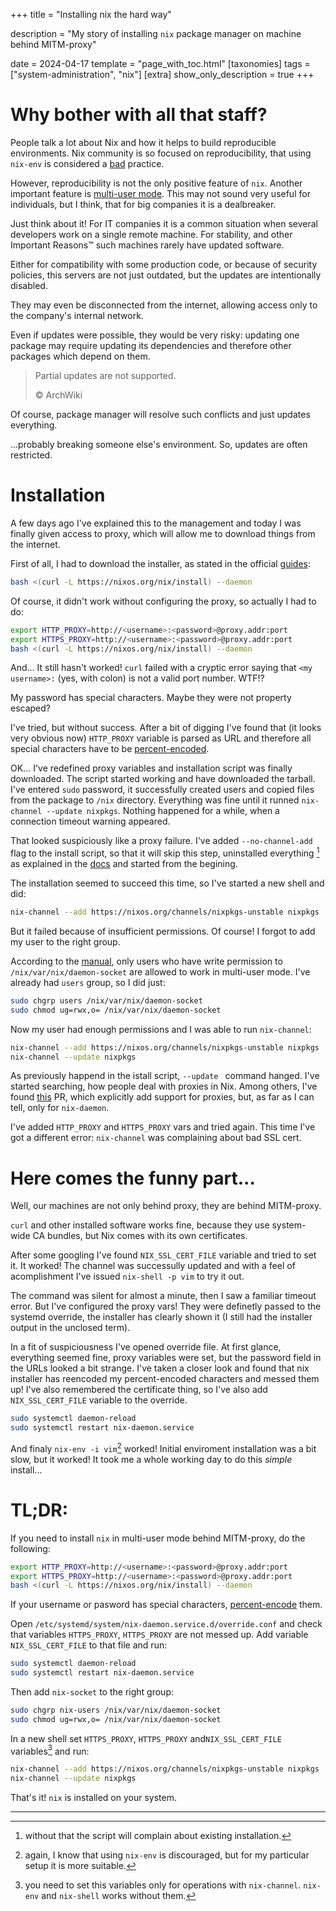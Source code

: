 +++
title = "Installing nix the hard way"

description = "My story of installing `nix` package manager on machine behind MITM-proxy"

date = 2024-04-17
template = "page_with_toc.html"
[taxonomies]
tags = ["system-administration", "nix"]
[extra]
show_only_description = true
+++
# Why bother with all that staff?
People talk a lot about Nix and how it helps to build reproducible environments.
Nix community is so focused on reproducibility, that using `nix-env` is considered a [bad](https://stop-using-nix-env.privatevoid.net/) practice.

However, reproducibility is not the only positive feature of `nix`.
Another important feature is [multi-user mode](https://nixos.org/manual/nix/stable/installation/multi-user.html).
This may not sound very useful for individuals, but I think, that for big companies it is a dealbreaker.

Just think about it!
For IT companies it is a common situation when several developers work on a single remote machine.
For stability, and other Important Reasons™ such machines rarely have updated software.

Either for compatibility with some production code, or because of security policies, this servers are not just outdated, but the updates are intentionally disabled.

They may even be disconnected from the internet, allowing access only to the company's internal network.

Even if updates were possible, they would be very risky: updating one package may require updating its dependencies and therefore other packages which depend on them.
> Partial updates are not supported.
>
> © ArchWiki

Of course, package manager will resolve such conflicts and just updates everything.

...probably breaking someone else's environment.
So, updates are often restricted.

# Installation
A few days ago I've explained this to the management and today I was finally given access to proxy, which will allow me to download things from the internet.

First of all, I had to download the installer, as stated in the official [guides](https://nixos.org/manual/nix/stable/installation/#multi-user):
```bash
bash <(curl -L https://nixos.org/nix/install) --daemon
```
Of course, it didn't work without configuring the proxy, so actually I had to do:
```bash
export HTTP_PROXY=http://<username>:<password>@proxy.addr:port
export HTTPS_PROXY=http://<username>:<password>@proxy.addr:port
bash <(curl -L https://nixos.org/nix/install) --daemon
```
And...
It still hasn't worked!
`curl` failed with a cryptic error saying that `<my username>:` (yes, with colon) is not a valid port number.
WTF!?

My password has special characters.
Maybe they were not property escaped?

I've tried, but without success.
After a bit of digging I've found that (it looks very obvious now) `HTTP_PROXY` variable is parsed as URL and therefore all special characters have to be [percent-encoded](https://en.wikipedia.org/wiki/Percent-encoding).

OK... I've redefined proxy variables and installation script was finally downloaded.
The script started working and have downloaded the tarball.
I've entered `sudo` password, it successfully created users and copied files from the package to `/nix` directory.
Everything was fine until it runned `nix-channel --update nixpkgs`.
Nothing happened for a while, when a connection timeout warning appeared.

That looked suspiciously like a proxy failure.
I've added `--no-channel-add` flag to the install script, so that it will skip this step, uninstalled everything [^1] as explained in the [docs](https://nixos.org/manual/nix/stable/installation/uninstall#linux) and started from the begining.

The installation seemed to succeed this time, so I've started a new shell and did:
```bash
nix-channel --add https://nixos.org/channels/nixpkgs-unstable nixpkgs
```
But it failed because of insufficient permissions.
Of course!
I forgot to add my user to the right group.

According to the [manual](https://nixos.org/manual/nix/stable/installation/multi-user#restricting-access), only users who have write permission to `/nix/var/nix/daemon-socket` are allowed to work in multi-user mode.
I've already had `users` group, so I did just:
```bash
sudo chgrp users /nix/var/nix/daemon-socket
sudo chmod ug=rwx,o= /nix/var/nix/daemon-socket
```

Now my user had enough permissions and I was able to run `nix-channel`:

```bash
nix-channel --add https://nixos.org/channels/nixpkgs-unstable nixpkgs
nix-channel --update nixpkgs
```

As previously happend in the istall script, `--update ` command hanged.
I've started searching, how people deal with proxies in Nix.
Among others, I've found [this](https://github.com/NixOS/nix/pull/2946/files) PR, which explicitly add support for proxies, but, as far as I can tell, only for `nix-daemon`.

I've added `HTTP_PROXY` and `HTTPS_PROXY` vars and tried again.
This time I've got a different error: `nix-channel` was complaining about bad SSL cert.

# Here comes the funny part...
Well, our machines are not only behind proxy, they are behind MITM-proxy.

`curl` and other installed software works fine, because they use system-wide CA bundles, but Nix comes with its own certificates.

After some googling I've found `NIX_SSL_CERT_FILE` variable and tried to set it.
It worked!
The channel was successully updated and with a feel of acomplishment I've issued `nix-shell -p vim` to try it out.

The command was silent for almost a minute, then I saw a familiar timeout error.
But I've configured the proxy vars!
They were definetly passed to the systemd override, the installer has clearly shown it (I still had the installer output in the unclosed term).

In a fit of suspiciousness I've opened override file.
At first glance, everything seemed fine, proxy variables were set, but the password field in the URLs looked a bit strange.
I've taken a closer look and found that nix installer has reencoded my percent-encoded characters and messed them up!
I've also remembered the certificate thing, so I've also add `NIX_SSL_CERT_FILE` variable to the override.

```bash
sudo systemctl daemon-reload
sudo systemctl restart nix-daemon.service
```

And finaly `nix-env -i vim`[^2] worked!
Initial enviroment installation was a bit slow, but it worked!
It took me a whole working day to do this _simple_ install...

# TL;DR:
If you need to install `nix`  in multi-user mode behind MITM-proxy, do the following:
```bash
export HTTP_PROXY=http://<username>:<password>@proxy.addr:port
export HTTPS_PROXY=http://<username>:<password>@proxy.addr:port
bash <(curl -L https://nixos.org/nix/install) --daemon
```
If your username or pasword has special characters, [percent-encode](https://en.wikipedia.org/wiki/Percent-encoding) them.

Open `/etc/systemd/system/nix-daemon.service.d/override.conf` and check that variables `HTTPS_PROXY`, `HTTPS_PROXY` are not messed up.
Add variable `NIX_SSL_CERT_FILE` to that file and run:
```bash
sudo systemctl daemon-reload
sudo systemctl restart nix-daemon.service
```

Then add `nix-socket` to the right group:
```bash
sudo chgrp nix-users /nix/var/nix/daemon-socket
sudo chmod ug=rwx,o= /nix/var/nix/daemon-socket
```

In a new shell set `HTTPS_PROXY`, `HTTPS_PROXY` and`NIX_SSL_CERT_FILE` variables[^3] and run:
```bash
nix-channel --add https://nixos.org/channels/nixpkgs-unstable nixpkgs
nix-channel --update nixpkgs
```

That's it!
`nix` is installed on your system.


[^1]: without that the script will complain about existing installation.
[^2]: again, I know that using `nix-env` is discouraged, but for my particular setup it is more suitable.
[^3]: you need to set this variables only for operations with `nix-channel`. `nix-env` and `nix-shell` works without them.

---
